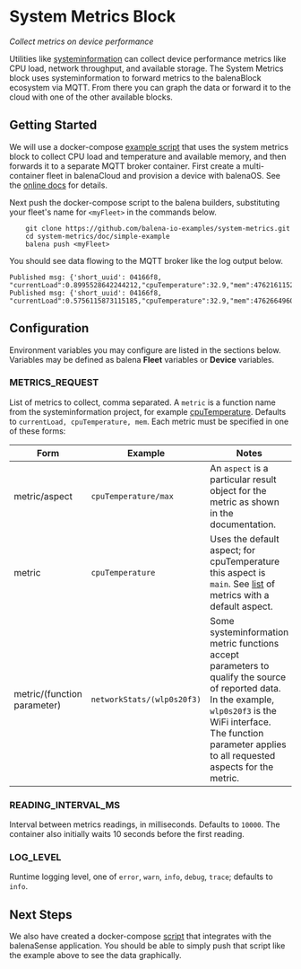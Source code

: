 # System Metrics Block

*Collect metrics on device performance*

Utilities like [systeminformation](https://systeminformation.io/) can collect device performance metrics like CPU load, network throughput, and available storage. The System Metrics block uses systeminformation to forward metrics to the balenaBlock ecosystem via MQTT. From there you can graph the data or forward it to the cloud with one of the other available blocks.

## Getting Started

We will use a docker-compose [example script](doc/simple-example/docker-compose.yml) that uses the system metrics block to collect CPU load and temperature and available memory, and then forwards it to a separate MQTT broker container. First create a multi-container fleet in balenaCloud and provision a device with balenaOS. See the [online docs](https://www.balena.io/docs/learn/getting-started/raspberrypi3/nodejs/) for details.

Next push the docker-compose script to the balena builders, substituting your fleet's name for `<myFleet>` in the commands below.

```
    git clone https://github.com/balena-io-examples/system-metrics.git
    cd system-metrics/doc/simple-example
    balena push <myFleet>
```

You should see data flowing to the MQTT broker like the log output below.

```
Published msg: {'short_uuid': 04166f8, "currentLoad":0.8995528642244212,"cpuTemperature":32.9,"mem":4762161152}
Published msg: {'short_uuid': 04166f8, "currentLoad":0.5756115873115185,"cpuTemperature":32.9,"mem":4762664960}
```

## Configuration
Environment variables you may configure are listed in the sections below. Variables may be defined as balena **Fleet** variables or **Device** variables.

### METRICS_REQUEST

List of metrics to collect, comma separated. A `metric` is a function name from the systeminformation project, for example [cpuTemperature](https://systeminformation.io/cpu.html). Defaults to `currentLoad, cpuTemperature, mem`. Each metric must be specified in one of these forms:

| Form | Example | Notes |
| ---- | ------- | ----- |
| metric/aspect| `cpuTemperature/max` |An `aspect` is a particular result object for the metric as shown in the documentation.|
| metric |`cpuTemperature` |Uses the default aspect; for cpuTemperature this aspect is `main`. See [list](https://github.com/balena-io-examples/system-metrics/blob/d865284dffd83dc6b917ea78dc24c022cb432851/index.js#L15) of metrics with a default aspect.|
| metric/(function parameter)| `networkStats/(wlp0s20f3)` |Some systeminformation metric functions accept parameters to qualify the source of reported data. In the example, `wlp0s20f3` is the WiFi interface. The function parameter applies to all requested aspects for the metric.|

### READING_INTERVAL_MS

Interval between metrics readings, in milliseconds. Defaults to `10000`. The container also initially waits 10 seconds before the first reading.

### LOG_LEVEL

Runtime logging level, one of `error`, `warn`, `info`, `debug`, `trace`; defaults to `info`.

## Next Steps
We also have created a docker-compose [script](doc/balenaSense-example/docker-compose.yml) that integrates with the balenaSense application. You should be able to simply push that script like the example above to see the data graphically.